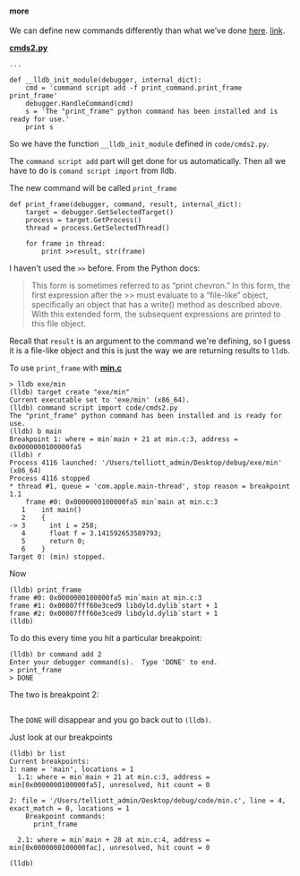 #### more

We can define new commands differently than what we've done [here](3.md). [link](http://www.fabianguerra.com/ios/introduction-to-lldb-python-scripting/).

[**cmds2.py**](../code/cmds2.py)

```
...

def __lldb_init_module(debugger, internal_dict): 
    cmd = 'command script add -f print_command.print_frame print_frame' 
    debugger.HandleCommand(cmd)
    s = 'The "print_frame" python command has been installed and is ready for use.'
    print s

```

So we have the function ``__lldb_init_module`` defined in ``code/cmds2.py``.  

The ``command script add`` part will get done for us automatically.  Then all we have to do is ``comand script import`` from lldb.  

The new command will be called ``print_frame``

```
def print_frame(debugger, command, result, internal_dict):
    target = debugger.GetSelectedTarget()
    process = target.GetProcess()
    thread = process.GetSelectedThread()

    for frame in thread:
        print >>result, str(frame)

```

I haven't used the ``>>`` before.  From the Python docs:

> This form is sometimes referred to as “print chevron.” In this form, the first expression after the >> must evaluate to a “file-like” object, specifically an object that has a write() method as described above. With this extended form, the subsequent expressions are printed to this file object.
> 

Recall that ``result`` is an argument to the command we're defining, so I guess it is a file-like object and this is just the way we are returning results to ``lldb``.

To use ``print_frame`` with [**min.c**](../code/min.c)

```
> lldb exe/min
(lldb) target create "exe/min"
Current executable set to 'exe/min' (x86_64).
(lldb) command script import code/cmds2.py
The "print_frame" python command has been installed and is ready for use.
(lldb) b main
Breakpoint 1: where = min`main + 21 at min.c:3, address = 0x0000000100000fa5
(lldb) r
Process 4116 launched: '/Users/telliott_admin/Desktop/debug/exe/min' (x86_64)
Process 4116 stopped
* thread #1, queue = 'com.apple.main-thread', stop reason = breakpoint 1.1
    frame #0: 0x0000000100000fa5 min`main at min.c:3
   1   	int main()
   2   	{
-> 3   	  int i = 258;
   4   	  float f = 3.141592653589793;
   5   	  return 0;
   6   	}
Target 0: (min) stopped.
```
Now

```
(lldb) print_frame
frame #0: 0x0000000100000fa5 min`main at min.c:3
frame #1: 0x00007fff60e3ced9 libdyld.dylib`start + 1
frame #2: 0x00007fff60e3ced9 libdyld.dylib`start + 1
(lldb) 
```

To do this every time you hit a particular breakpoint:

```
(lldb) br command add 2
Enter your debugger command(s).  Type 'DONE' to end.
> print_frame 
> DONE
```

The two is breakpoint 2:

```

```

The ``DONE`` will disappear and you go back out to ``(lldb)``.

Just look at our breakpoints 

```
(lldb) br list
Current breakpoints:
1: name = 'main', locations = 1
  1.1: where = min`main + 21 at min.c:3, address = min[0x0000000100000fa5], unresolved, hit count = 0 

2: file = '/Users/telliott_admin/Desktop/debug/code/min.c', line = 4, exact_match = 0, locations = 1
    Breakpoint commands:
      print_frame

  2.1: where = min`main + 28 at min.c:4, address = min[0x0000000100000fac], unresolved, hit count = 0 

(lldb)
```